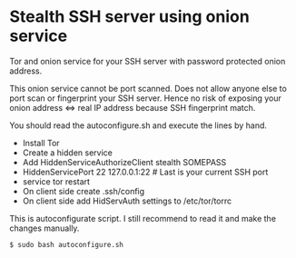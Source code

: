 Stealth SSH server using onion service
======================================

Tor and onion service for your SSH server with password protected onion address.

This onion service cannot be port scanned.
Does not allow anyone else to port scan or fingerprint your SSH server.
Hence no risk of exposing your onion address <=> real IP address because SSH fingerprint match.

You should read the autoconfigure.sh and execute the lines by hand.

- Install Tor
- Create a hidden service
- Add HiddenServiceAuthorizeClient stealth SOMEPASS
- HiddenServicePort 22 127.0.0.1:22 # Last is your current SSH port
- service tor restart
- On client side create .ssh/config
- On client side add HidServAuth settings to /etc/tor/torrc


This is autoconfigurate script.
I still recommend to read it and make the changes manually.

```sh
$ sudo bash autoconfigure.sh
```

